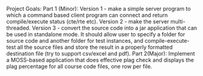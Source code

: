Project Goals:
Part 1 (Minor):
Version 1 - make a simple server program to which a command based client program can connect and return compile/execute status (cte/rte etc). 
Version 2 - make the server multi-threaded.
Version 3 - convert the source code into a jar application that can be used in standalone mode. It should allow user to specify a folder for source code and another folder for test instances, and compile-execute-test all the source files and store the result in a properly formatted destination file (try to support csv/excel and pdf).
Part 2(Major):
Implement a MOSS-based application that does effective plag check and displays the plag percentage for all course code files, one row per file. 
